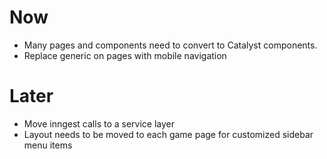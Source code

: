 # Now

- Many pages and components need to convert to Catalyst components.
- Replace generic <Navbar> on pages with mobile navigation

# Later

- Move inngest calls to a service layer
- Layout needs to be moved to each game page for customized sidebar menu items
